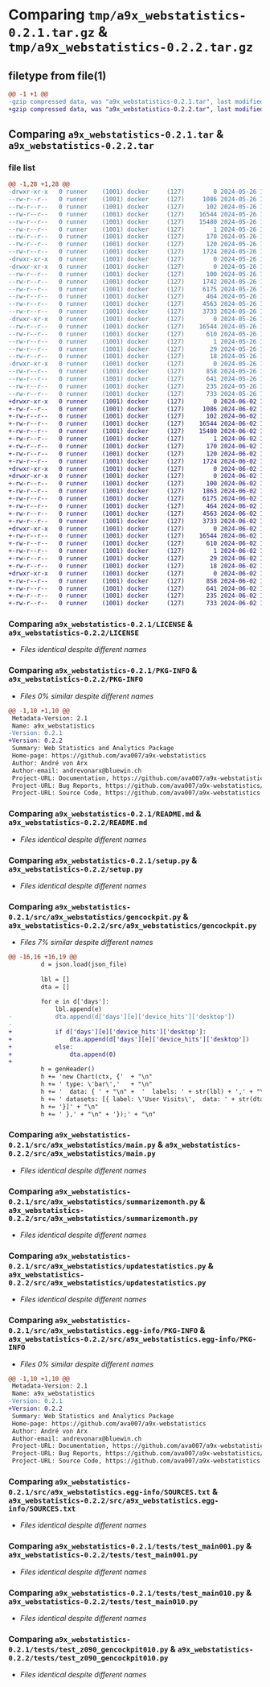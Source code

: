 # Comparing `tmp/a9x_webstatistics-0.2.1.tar.gz` & `tmp/a9x_webstatistics-0.2.2.tar.gz`

## filetype from file(1)

```diff
@@ -1 +1 @@
-gzip compressed data, was "a9x_webstatistics-0.2.1.tar", last modified: Sun May 26 16:49:09 2024, max compression
+gzip compressed data, was "a9x_webstatistics-0.2.2.tar", last modified: Sun Jun  2 15:50:18 2024, max compression
```

## Comparing `a9x_webstatistics-0.2.1.tar` & `a9x_webstatistics-0.2.2.tar`

### file list

```diff
@@ -1,28 +1,28 @@
-drwxr-xr-x   0 runner    (1001) docker     (127)        0 2024-05-26 16:49:09.951025 a9x_webstatistics-0.2.1/
--rw-r--r--   0 runner    (1001) docker     (127)     1086 2024-05-26 16:48:58.000000 a9x_webstatistics-0.2.1/LICENSE
--rw-r--r--   0 runner    (1001) docker     (127)      102 2024-05-26 16:48:58.000000 a9x_webstatistics-0.2.1/MANIFEST.in
--rw-r--r--   0 runner    (1001) docker     (127)    16544 2024-05-26 16:49:09.951025 a9x_webstatistics-0.2.1/PKG-INFO
--rw-r--r--   0 runner    (1001) docker     (127)    15480 2024-05-26 16:48:58.000000 a9x_webstatistics-0.2.1/README.md
--rw-r--r--   0 runner    (1001) docker     (127)        1 2024-05-26 16:48:58.000000 a9x_webstatistics-0.2.1/dist_del
--rw-r--r--   0 runner    (1001) docker     (127)      170 2024-05-26 16:48:58.000000 a9x_webstatistics-0.2.1/pyproject.toml
--rw-r--r--   0 runner    (1001) docker     (127)      120 2024-05-26 16:49:09.951025 a9x_webstatistics-0.2.1/setup.cfg
--rw-r--r--   0 runner    (1001) docker     (127)     1724 2024-05-26 16:48:58.000000 a9x_webstatistics-0.2.1/setup.py
-drwxr-xr-x   0 runner    (1001) docker     (127)        0 2024-05-26 16:49:09.947025 a9x_webstatistics-0.2.1/src/
-drwxr-xr-x   0 runner    (1001) docker     (127)        0 2024-05-26 16:49:09.951025 a9x_webstatistics-0.2.1/src/a9x_webstatistics/
--rw-r--r--   0 runner    (1001) docker     (127)      100 2024-05-26 16:48:58.000000 a9x_webstatistics-0.2.1/src/a9x_webstatistics/__init__.py
--rw-r--r--   0 runner    (1001) docker     (127)     1742 2024-05-26 16:48:58.000000 a9x_webstatistics-0.2.1/src/a9x_webstatistics/gencockpit.py
--rw-r--r--   0 runner    (1001) docker     (127)     6175 2024-05-26 16:48:58.000000 a9x_webstatistics-0.2.1/src/a9x_webstatistics/main.py
--rw-r--r--   0 runner    (1001) docker     (127)      464 2024-05-26 16:48:58.000000 a9x_webstatistics-0.2.1/src/a9x_webstatistics/module1.py
--rw-r--r--   0 runner    (1001) docker     (127)     4563 2024-05-26 16:48:58.000000 a9x_webstatistics-0.2.1/src/a9x_webstatistics/summarizemonth.py
--rw-r--r--   0 runner    (1001) docker     (127)     3733 2024-05-26 16:48:58.000000 a9x_webstatistics-0.2.1/src/a9x_webstatistics/updatestatistics.py
-drwxr-xr-x   0 runner    (1001) docker     (127)        0 2024-05-26 16:49:09.951025 a9x_webstatistics-0.2.1/src/a9x_webstatistics.egg-info/
--rw-r--r--   0 runner    (1001) docker     (127)    16544 2024-05-26 16:49:09.000000 a9x_webstatistics-0.2.1/src/a9x_webstatistics.egg-info/PKG-INFO
--rw-r--r--   0 runner    (1001) docker     (127)      610 2024-05-26 16:49:09.000000 a9x_webstatistics-0.2.1/src/a9x_webstatistics.egg-info/SOURCES.txt
--rw-r--r--   0 runner    (1001) docker     (127)        1 2024-05-26 16:49:09.000000 a9x_webstatistics-0.2.1/src/a9x_webstatistics.egg-info/dependency_links.txt
--rw-r--r--   0 runner    (1001) docker     (127)       29 2024-05-26 16:49:09.000000 a9x_webstatistics-0.2.1/src/a9x_webstatistics.egg-info/requires.txt
--rw-r--r--   0 runner    (1001) docker     (127)       18 2024-05-26 16:49:09.000000 a9x_webstatistics-0.2.1/src/a9x_webstatistics.egg-info/top_level.txt
-drwxr-xr-x   0 runner    (1001) docker     (127)        0 2024-05-26 16:49:09.951025 a9x_webstatistics-0.2.1/tests/
--rw-r--r--   0 runner    (1001) docker     (127)      858 2024-05-26 16:48:58.000000 a9x_webstatistics-0.2.1/tests/test_main001.py
--rw-r--r--   0 runner    (1001) docker     (127)      641 2024-05-26 16:48:58.000000 a9x_webstatistics-0.2.1/tests/test_main010.py
--rw-r--r--   0 runner    (1001) docker     (127)      235 2024-05-26 16:48:58.000000 a9x_webstatistics-0.2.1/tests/test_module1.py
--rw-r--r--   0 runner    (1001) docker     (127)      733 2024-05-26 16:48:58.000000 a9x_webstatistics-0.2.1/tests/test_z090_gencockpit010.py
+drwxr-xr-x   0 runner    (1001) docker     (127)        0 2024-06-02 15:50:18.027759 a9x_webstatistics-0.2.2/
+-rw-r--r--   0 runner    (1001) docker     (127)     1086 2024-06-02 15:50:08.000000 a9x_webstatistics-0.2.2/LICENSE
+-rw-r--r--   0 runner    (1001) docker     (127)      102 2024-06-02 15:50:08.000000 a9x_webstatistics-0.2.2/MANIFEST.in
+-rw-r--r--   0 runner    (1001) docker     (127)    16544 2024-06-02 15:50:18.027759 a9x_webstatistics-0.2.2/PKG-INFO
+-rw-r--r--   0 runner    (1001) docker     (127)    15480 2024-06-02 15:50:08.000000 a9x_webstatistics-0.2.2/README.md
+-rw-r--r--   0 runner    (1001) docker     (127)        1 2024-06-02 15:50:08.000000 a9x_webstatistics-0.2.2/dist_del
+-rw-r--r--   0 runner    (1001) docker     (127)      170 2024-06-02 15:50:08.000000 a9x_webstatistics-0.2.2/pyproject.toml
+-rw-r--r--   0 runner    (1001) docker     (127)      120 2024-06-02 15:50:18.027759 a9x_webstatistics-0.2.2/setup.cfg
+-rw-r--r--   0 runner    (1001) docker     (127)     1724 2024-06-02 15:50:08.000000 a9x_webstatistics-0.2.2/setup.py
+drwxr-xr-x   0 runner    (1001) docker     (127)        0 2024-06-02 15:50:18.023759 a9x_webstatistics-0.2.2/src/
+drwxr-xr-x   0 runner    (1001) docker     (127)        0 2024-06-02 15:50:18.023759 a9x_webstatistics-0.2.2/src/a9x_webstatistics/
+-rw-r--r--   0 runner    (1001) docker     (127)      100 2024-06-02 15:50:08.000000 a9x_webstatistics-0.2.2/src/a9x_webstatistics/__init__.py
+-rw-r--r--   0 runner    (1001) docker     (127)     1863 2024-06-02 15:50:08.000000 a9x_webstatistics-0.2.2/src/a9x_webstatistics/gencockpit.py
+-rw-r--r--   0 runner    (1001) docker     (127)     6175 2024-06-02 15:50:08.000000 a9x_webstatistics-0.2.2/src/a9x_webstatistics/main.py
+-rw-r--r--   0 runner    (1001) docker     (127)      464 2024-06-02 15:50:08.000000 a9x_webstatistics-0.2.2/src/a9x_webstatistics/module1.py
+-rw-r--r--   0 runner    (1001) docker     (127)     4563 2024-06-02 15:50:08.000000 a9x_webstatistics-0.2.2/src/a9x_webstatistics/summarizemonth.py
+-rw-r--r--   0 runner    (1001) docker     (127)     3733 2024-06-02 15:50:08.000000 a9x_webstatistics-0.2.2/src/a9x_webstatistics/updatestatistics.py
+drwxr-xr-x   0 runner    (1001) docker     (127)        0 2024-06-02 15:50:18.027759 a9x_webstatistics-0.2.2/src/a9x_webstatistics.egg-info/
+-rw-r--r--   0 runner    (1001) docker     (127)    16544 2024-06-02 15:50:18.000000 a9x_webstatistics-0.2.2/src/a9x_webstatistics.egg-info/PKG-INFO
+-rw-r--r--   0 runner    (1001) docker     (127)      610 2024-06-02 15:50:18.000000 a9x_webstatistics-0.2.2/src/a9x_webstatistics.egg-info/SOURCES.txt
+-rw-r--r--   0 runner    (1001) docker     (127)        1 2024-06-02 15:50:18.000000 a9x_webstatistics-0.2.2/src/a9x_webstatistics.egg-info/dependency_links.txt
+-rw-r--r--   0 runner    (1001) docker     (127)       29 2024-06-02 15:50:18.000000 a9x_webstatistics-0.2.2/src/a9x_webstatistics.egg-info/requires.txt
+-rw-r--r--   0 runner    (1001) docker     (127)       18 2024-06-02 15:50:18.000000 a9x_webstatistics-0.2.2/src/a9x_webstatistics.egg-info/top_level.txt
+drwxr-xr-x   0 runner    (1001) docker     (127)        0 2024-06-02 15:50:18.027759 a9x_webstatistics-0.2.2/tests/
+-rw-r--r--   0 runner    (1001) docker     (127)      858 2024-06-02 15:50:08.000000 a9x_webstatistics-0.2.2/tests/test_main001.py
+-rw-r--r--   0 runner    (1001) docker     (127)      641 2024-06-02 15:50:08.000000 a9x_webstatistics-0.2.2/tests/test_main010.py
+-rw-r--r--   0 runner    (1001) docker     (127)      235 2024-06-02 15:50:08.000000 a9x_webstatistics-0.2.2/tests/test_module1.py
+-rw-r--r--   0 runner    (1001) docker     (127)      733 2024-06-02 15:50:08.000000 a9x_webstatistics-0.2.2/tests/test_z090_gencockpit010.py
```

### Comparing `a9x_webstatistics-0.2.1/LICENSE` & `a9x_webstatistics-0.2.2/LICENSE`

 * *Files identical despite different names*

### Comparing `a9x_webstatistics-0.2.1/PKG-INFO` & `a9x_webstatistics-0.2.2/PKG-INFO`

 * *Files 0% similar despite different names*

```diff
@@ -1,10 +1,10 @@
 Metadata-Version: 2.1
 Name: a9x_webstatistics
-Version: 0.2.1
+Version: 0.2.2
 Summary: Web Statistics and Analytics Package
 Home-page: https://github.com/ava007/a9x-webstatistics
 Author: André von Arx
 Author-email: andrevonarx@bluewin.ch
 Project-URL: Documentation, https://github.com/ava007/a9x-webstatistics
 Project-URL: Bug Reports, https://github.com/ava007/a9x-webstatistics/issues
 Project-URL: Source Code, https://github.com/ava007/a9x-webstatistics
```

### Comparing `a9x_webstatistics-0.2.1/README.md` & `a9x_webstatistics-0.2.2/README.md`

 * *Files identical despite different names*

### Comparing `a9x_webstatistics-0.2.1/setup.py` & `a9x_webstatistics-0.2.2/setup.py`

 * *Files identical despite different names*

### Comparing `a9x_webstatistics-0.2.1/src/a9x_webstatistics/gencockpit.py` & `a9x_webstatistics-0.2.2/src/a9x_webstatistics/gencockpit.py`

 * *Files 7% similar despite different names*

```diff
@@ -16,16 +16,19 @@
         d = json.load(json_file) 
 
         lbl = []
         dta = []
 
         for e in d['days']:
             lbl.append(e)
-            dta.append(d['days'][e]['device_hits']['desktop'])
-
+            if d['days'][e]['device_hits']['desktop']:
+                dta.append(d['days'][e]['device_hits']['desktop'])
+            else:
+                dta.append(0)
+              
         h = genHeader()
         h += 'new Chart(ctx, {'  + "\n"
         h += ' type: \'bar\','   + "\n"
         h += '  data: { ' + "\n" +  '  labels: ' + str(lbl) + ',' + "\n"
         h += ' datasets: [{ label: \'User Visits\',  data: ' + str(dta) + ','
         h += '}]' + "\n"
         h += ' },' + "\n" + '});' + "\n"
```

### Comparing `a9x_webstatistics-0.2.1/src/a9x_webstatistics/main.py` & `a9x_webstatistics-0.2.2/src/a9x_webstatistics/main.py`

 * *Files identical despite different names*

### Comparing `a9x_webstatistics-0.2.1/src/a9x_webstatistics/summarizemonth.py` & `a9x_webstatistics-0.2.2/src/a9x_webstatistics/summarizemonth.py`

 * *Files identical despite different names*

### Comparing `a9x_webstatistics-0.2.1/src/a9x_webstatistics/updatestatistics.py` & `a9x_webstatistics-0.2.2/src/a9x_webstatistics/updatestatistics.py`

 * *Files identical despite different names*

### Comparing `a9x_webstatistics-0.2.1/src/a9x_webstatistics.egg-info/PKG-INFO` & `a9x_webstatistics-0.2.2/src/a9x_webstatistics.egg-info/PKG-INFO`

 * *Files 0% similar despite different names*

```diff
@@ -1,10 +1,10 @@
 Metadata-Version: 2.1
 Name: a9x_webstatistics
-Version: 0.2.1
+Version: 0.2.2
 Summary: Web Statistics and Analytics Package
 Home-page: https://github.com/ava007/a9x-webstatistics
 Author: André von Arx
 Author-email: andrevonarx@bluewin.ch
 Project-URL: Documentation, https://github.com/ava007/a9x-webstatistics
 Project-URL: Bug Reports, https://github.com/ava007/a9x-webstatistics/issues
 Project-URL: Source Code, https://github.com/ava007/a9x-webstatistics
```

### Comparing `a9x_webstatistics-0.2.1/src/a9x_webstatistics.egg-info/SOURCES.txt` & `a9x_webstatistics-0.2.2/src/a9x_webstatistics.egg-info/SOURCES.txt`

 * *Files identical despite different names*

### Comparing `a9x_webstatistics-0.2.1/tests/test_main001.py` & `a9x_webstatistics-0.2.2/tests/test_main001.py`

 * *Files identical despite different names*

### Comparing `a9x_webstatistics-0.2.1/tests/test_main010.py` & `a9x_webstatistics-0.2.2/tests/test_main010.py`

 * *Files identical despite different names*

### Comparing `a9x_webstatistics-0.2.1/tests/test_z090_gencockpit010.py` & `a9x_webstatistics-0.2.2/tests/test_z090_gencockpit010.py`

 * *Files identical despite different names*

